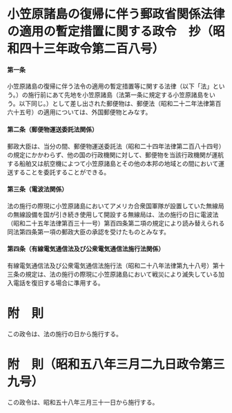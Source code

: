 # 小笠原諸島の復帰に伴う郵政省関係法律の適用の暫定措置に関する政令　抄（昭和四十三年政令第二百八号）
#### 第一条
小笠原諸島の復帰に伴う法令の適用の暫定措置等に関する法律（以下「法」という。）の施行前にあて先地を小笠原諸島（法第一条に規定する小笠原諸島をいう。以下同じ。）として差し出された郵便物は、郵便法（昭和二十二年法律第百六十五号）の適用については、外国郵便物とみなす。
#### 第二条（郵便物運送委託法関係）
郵政大臣は、当分の間、郵便物運送委託法（昭和二十四年法律第二百八十四号）の規定にかかわらず、他の国の行政機関に対して、郵便物を当該行政機関が運航する船舶又は航空機によつて小笠原諸島とその他の本邦の地域との間において運送することを委託することができる。
#### 第三条（電波法関係）
法の施行の際現に小笠原諸島においてアメリカ合衆国軍隊が設置していた無線局の無線設備を国が引き続き使用して開設する無線局は、法の施行の日に電波法（昭和二十五年法律第百三十一号）第百四条第二項の規定により読み替えられる同法第四条第一項の郵政大臣の承認を受けたものとみなす。
#### 第四条（有線電気通信法及び公衆電気通信法施行法関係）
有線電気通信法及び公衆電気通信法施行法（昭和二十八年法律第九十八号）第十三条の規定は、法の施行の際現に小笠原諸島において戦災により滅失している加入電話を復旧する場合に準用する。
# 附　則
この政令は、法の施行の日から施行する。
# 附　則（昭和五八年三月二九日政令第三九号）
この政令は、昭和五十八年三月三十一日から施行する。
